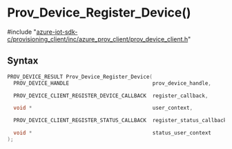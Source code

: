 # Prov_Device_Register_Device()

\#include "[azure-iot-sdk-c/provisioning_client/inc/azure_prov_client/prov_device_client.h](../iot-c-ref-prov-device-client-h.md)"  

## Syntax

```C
PROV_DEVICE_RESULT Prov_Device_Register_Device(
  PROV_DEVICE_HANDLE                           prov_device_handle,

  PROV_DEVICE_CLIENT_REGISTER_DEVICE_CALLBACK  register_callback,

  void *                                       user_context,

  PROV_DEVICE_CLIENT_REGISTER_STATUS_CALLBACK  register_status_callback,

  void *                                       status_user_context
);
```


